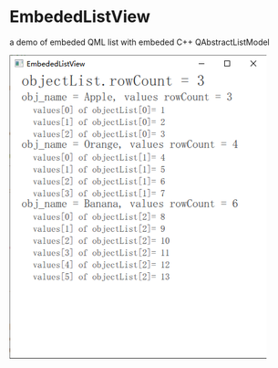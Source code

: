 # EmbededListView

a demo of embeded QML list with embeded C++ QAbstractListModel

![](doc/result.png)
